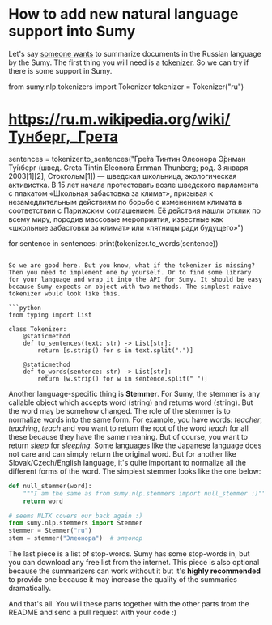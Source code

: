 # How to add new natural language support into Sumy

Let's say [someone wants](https://github.com/miso-belica/sumy/issues/62) to summarize documents in the Russian language by the Sumy. The first thing you will need is a [tokenizer](docs/index.md#Tokenizer). So we can try if there is some support in Sumy.


from sumy.nlp.tokenizers import Tokenizer
tokenizer = Tokenizer("ru")

# https://ru.m.wikipedia.org/wiki/Тунберг,_Грета
sentences = tokenizer.to_sentences("Гре́та Тинтин Элеонора Э́рнман Ту́нберг (швед. Greta Tintin Eleonora Ernman Thunberg; род. 3 января 2003[1][2], Стокгольм[1]) — шведская школьница, экологическая активистка. В 15 лет начала протестовать возле шведского парламента с плакатом «Школьная забастовка за климат», призывая к незамедлительным действиям по борьбе с изменением климата в соответствии с Парижским соглашением. Её действия нашли отклик по всему миру, породив массовые мероприятия, известные как «школьные забастовки за климат» или «пятницы ради будущего»")

for sentence in sentences:
    print(tokenizer.to_words(sentence))
```

So we are good here. But you know, what if the tokenizer is missing? Then you need to implement one by yourself. Or to find some library for your language and wrap it into the API for Sumy. It should be easy because Sumy expects an object with two methods. The simplest naive tokenizer would look like this.

```python
from typing import List

class Tokenizer:
    @staticmethod
    def to_sentences(text: str) -> List[str]:
        return [s.strip() for s in text.split(".")]

    @staticmethod
    def to_words(sentence: str) -> List[str]:
        return [w.strip() for w in sentence.split(" ")]
```

Another language-specific thing is **Stemmer**. For Sumy, the stemmer is any callable object which accepts word (string) and returns word (string). But the word may be somehow changed. The role of the stemmer is to normalize words into the same form. For example, you have words: _teacher_, _teaching_, _teach_ and you want to return the root of the word _teach_ for all these because they have the same meaning. But of course, you want to return _sleep_ for _sleeping_. Some languages like the Japanese language does not care and can simply return the original word. But for another like Slovak/Czech/English language, it's quite important to normalize all the different forms of the word. The simplest stemmer looks like the one below:

```python
def null_stemmer(word):
    """I am the same as from sumy.nlp.stemmers import null_stemmer :)"""
    return word
```

```python
# seems NLTK covers our back again :)
from sumy.nlp.stemmers import Stemmer
stemmer = Stemmer("ru")
stem = stemmer("Элеонора")  # элеонор
```

The last piece is a list of stop-words. Sumy has some stop-words in, but you can download any free list from the internet. This piece is also optional because the summarizers can work without it but it's **highly recommended** to provide one because it may increase the quality of the summaries dramatically.

And that's all. You will these parts together with the other parts from the README and send a pull request with your code :) 
